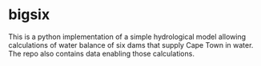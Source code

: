 # bigsix

This is a python implementation of a simple hydrological model allowing calculations of water balance of six dams that supply Cape Town in water. The repo also contains data enabling those calculations.

